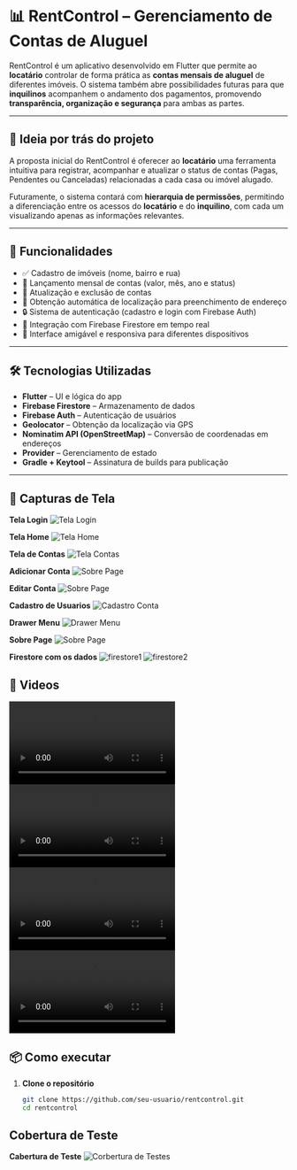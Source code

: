 # 📊 RentControl – Gerenciamento de Contas de Aluguel

RentControl é um aplicativo desenvolvido em Flutter que permite ao **locatário** controlar de forma prática as **contas mensais de aluguel** de diferentes imóveis. O sistema também abre possibilidades futuras para que **inquilinos** acompanhem o andamento dos pagamentos, promovendo **transparência, organização e segurança** para ambas as partes.

---

## 🧠 Ideia por trás do projeto

A proposta inicial do RentControl é oferecer ao **locatário** uma ferramenta intuitiva para registrar, acompanhar e atualizar o status de contas (Pagas, Pendentes ou Canceladas) relacionadas a cada casa ou imóvel alugado.

Futuramente, o sistema contará com **hierarquia de permissões**, permitindo a diferenciação entre os acessos do **locatário** e do **inquilino**, com cada um visualizando apenas as informações relevantes.

---

## 🚀 Funcionalidades

- ✅ Cadastro de imóveis (nome, bairro e rua)
- 📅 Lançamento mensal de contas (valor, mês, ano e status)
- 🔄 Atualização e exclusão de contas
- 📍 Obtenção automática de localização para preenchimento de endereço
- 🔒 Sistema de autenticação (cadastro e login com Firebase Auth)
- 📡 Integração com Firebase Firestore em tempo real
- 🧭 Interface amigável e responsiva para diferentes dispositivos

---

## 🛠️ Tecnologias Utilizadas

- **Flutter** – UI e lógica do app
- **Firebase Firestore** – Armazenamento de dados
- **Firebase Auth** – Autenticação de usuários
- **Geolocator** – Obtenção da localização via GPS
- **Nominatim API (OpenStreetMap)** – Conversão de coordenadas em endereços
- **Provider** – Gerenciamento de estado
- **Gradle + Keytool** – Assinatura de builds para publicação

---

## 📸 Capturas de Tela 

**Tela Login**
![Tela Login](assets/images_readme/login_page.png)

**Tela Home**
![Tela Home](assets/images_readme/HomePage.png)

**Tela de Contas**
![Tela Contas](assets/images_readme/contasPage.png)

**Adicionar Conta**
![Sobre Page](assets/images_readme/contasDialogADD.png.png)

**Editar Conta**
![Sobre Page](assets/images_readme/contaDialogEDIT.png)

**Cadastro de Usuarios**
![Cadastro Conta](assets/images_readme/cadastroPage.png)

**Drawer Menu**
![Drawer Menu](assets/images_readme/drawer.png)

**Sobre Page**
![Sobre Page](assets/images_readme/sobrePage.png)

**Firestore com os dados**
![firestore1](assets/images_readme/firestore1.png)
![firestore2](assets/images_readme/firestore2.png)


## 📸 Videos
![video1](assets/Videos/Controle%20de%20Aluguel%20-%20Google%20Chrome%202025-06-24%2021-57-31.mp4)
![video2](assets/Videos/Controle%20de%20Aluguel%20-%20Google%20Chrome%202025-06-24%2023-12-31.mp4)
![video3](assets/Videos/RentalControl%20-%20Authentication%20-%20Usuários%20-%20Console%20do%20Firebase%20e%20mais%206%20páginas%20-%20Pessoal%20—%20Microsoft​%20Edge%202025-06-24%2023-13-20.mp4)
![video4](assets/Videos/RentalControl%20-%20Cloud%20Firestore%20-%20Dados%20-%20Console%20do%20Firebase%20-%20Google%20Chrome%202025-06-24%2022-01-22.mp4)


## 📦 Como executar

1. **Clone o repositório**  
   ```bash
   git clone https://github.com/seu-usuario/rentcontrol.git
   cd rentcontrol
## Cobertura de Teste
**Cabertura de Teste**
![Corbertura de Testes](assets/images_readme/cobertura%20de%20Testes.png)
